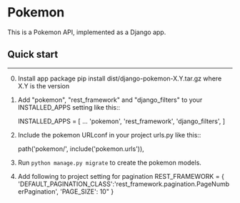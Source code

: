 # Pokemon

This is a Pokemon API, implemented as a Django app.


## Quick start
-----------

0. Install app package
    pip install dist/django-pokemon-X.Y.tar.gz where X.Y is the version

1. Add "pokemon", "rest_framework" and "django_filters" to your INSTALLED_APPS setting like this::

    INSTALLED_APPS = [
        ...
        'pokemon',
        'rest_framework',
        'django_filters',
    ]

2. Include the pokemon URLconf in your project urls.py like this::

    path('pokemon/', include('pokemon.urls')),

3. Run ``python manage.py migrate`` to create the pokemon models.

4. Add following to project setting for pagination
    REST_FRAMEWORK = {
        'DEFAULT_PAGINATION_CLASS':'rest_framework.pagination.PageNumberPagination',
        'PAGE_SIZE': 10"
    }

